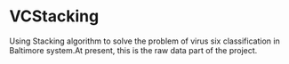 # VCStacking
Using Stacking algorithm to solve the problem of virus six classification in Baltimore system.At present, this is the raw data part of the project.

